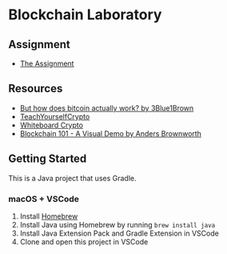 # Blockchain Laboratory

## Assignment

- [The Assignment](./assignment.pdf)

## Resources

- [But how does bitcoin actually work? by 3Blue1Brown](https://youtu.be/bBC-nXj3Ng4)
- [TeachYourselfCrypto](https://teachyourselfcrypto.com)
- [Whiteboard Crypto](https://www.youtube.com/c/whiteboardcrypto)
- [Blockchain 101 - A Visual Demo by Anders Brownworth](https://youtu.be/_160oMzblY8)

## Getting Started

This is a Java project that uses Gradle.

### macOS + VSCode

1. Install [Homebrew](https://brew.sh)
2. Install Java using Homebrew by running `brew install java`
3. Install Java Extension Pack and Gradle Extension in VSCode
4. Clone and open this project in VSCode
